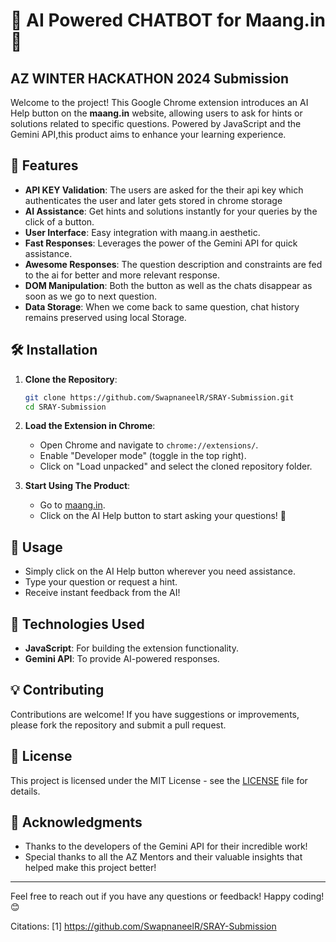 
# 🌟 AI Powered CHATBOT for Maang.in 🌟

## AZ WINTER HACKATHON 2024 Submission
Welcome to the project! This Google Chrome extension introduces an AI Help button on the **maang.in** website, allowing users to ask for hints or solutions related to specific questions. Powered by JavaScript and the Gemini API,this product aims to enhance your learning experience.

## 🚀 Features

- **API KEY Validation**: The users are asked for the their api key which authenticates the user and later gets stored in chrome storage
- **AI Assistance**: Get hints and solutions instantly for your queries by the click of a button.
- **User Interface**: Easy integration with maang.in aesthetic.
- **Fast Responses**: Leverages the power of the Gemini API for quick assistance.
- **Awesome Responses**: The question description and constraints are fed to the ai for better and more relevant response.
- **DOM Manipulation**: Both the button as well as the chats disappear as soon as we go to next question.
- **Data Storage**: When we come back to same question, chat history remains preserved using local Storage. 

## 🛠️ Installation

1. **Clone the Repository**:
   ```bash
   git clone https://github.com/SwapnaneelR/SRAY-Submission.git
   cd SRAY-Submission
   ```

2. **Load the Extension in Chrome**:
   - Open Chrome and navigate to `chrome://extensions/`.
   - Enable "Developer mode" (toggle in the top right).
   - Click on "Load unpacked" and select the cloned repository folder.

3. **Start Using The Product**:
   - Go to [maang.in](https://maang.in).
   - Click on the AI Help button to start asking your questions! 💬

## 📖 Usage

- Simply click on the AI Help button wherever you need assistance.
- Type your question or request a hint.
- Receive instant feedback from the AI!

## 🤖 Technologies Used

- **JavaScript**: For building the extension functionality.
- **Gemini API**: To provide AI-powered responses.

## 💡 Contributing

Contributions are welcome! If you have suggestions or improvements, please fork the repository and submit a pull request.

## 📄 License

This project is licensed under the MIT License - see the [LICENSE](LICENSE) file for details.

## 🎉 Acknowledgments

- Thanks to the developers of the Gemini API for their incredible work!
- Special thanks to all the AZ Mentors and their valuable insights that helped make this project better!

---

Feel free to reach out if you have any questions or feedback! Happy coding! 😊

Citations:
[1] https://github.com/SwapnaneelR/SRAY-Submission